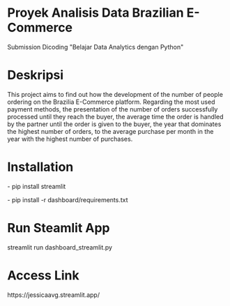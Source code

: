 <h1>Proyek Analisis Data Brazilian E-Commerce</h1>
<p>Submission Dicoding "Belajar Data Analytics dengan Python"</p>

<h1>Deskripsi</h1>
<p>This project aims to find out how the development of the number of people ordering on the Brazilia E-Commerce platform. Regarding the most used payment methods, the presentation of the number of orders successfully processed until they reach the buyer, the average time the order is handled by the partner until the order is given to the buyer, the year that dominates the highest number of orders, to the average purchase per month in the year with the highest number of purchases.</p>

<h1>Installation</h1>
<p>- pip install streamlit</p>
<p>- pip install -r dashboard/requirements.txt</p>

<h1>Run Steamlit App</h1>
streamlit run dashboard_streamlit.py

<h1>Access Link</h1>
https://jessicaavg.streamlit.app/
